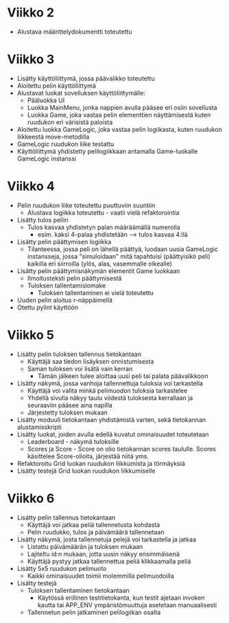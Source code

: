 # Viikko 2

- Alustava määrittelydokumentti toteutettu

# Viikko 3

- Lisätty käyttöliittymä, jossa päävalikko toteutettu
- Aloitettu pelin käyttöliittymä
- Alustavat luokat sovelluksen käyttöliittymälle:
    * Pääluokka UI
    * Luokka MainMenu, jonka nappien avulla pääsee eri osiin sovellusta
    * Luokka Game, joka vastaa pelin elementtien näyttämisestä kuten ruudukon eri värisistä paloista
- Aloitettu luokka GameLogic, joka vastaa pelin logiikasta, kuten ruudukon liikkeestä move-metodilla
- GameLogic ruudukon liike testattu
- Käyttöliittymä yhdistetty pelilogiikkaan antamalla Game-luokalle GameLogic instanssi

# Viikko 4
- Pelin ruudukon liike toteutettu puuttuviin suuntiin
    * Alustava logiikka toteutettu - vaatii vielä refaktorointia
- Lisätty tulos peliin
    * Tulos kasvaa yhdistetyn palan määräämällä numerolla
        * esim. kaksi 4-palaa yhdistetään --> tulos kasvaa 4:llä
- Lisätty pelin päättymisen logiikka
    * Tilanteessa, jossa peli on lähellä päättyä, luodaan uusia GameLogic instansseja, jossa "simuloidaan" mitä
    tapahtuisi (päättyisikö peli) kaikilla eri siirroilla (ylös, alas, vasemmalle oikealle)
- Lisätty pelin päättymisnäkymän elementit Game luokkaan
    * Ilmoitusteksti pelin päättymisestä
    * Tuloksen tallentamislomake
        * Tuloksen tallentaminen ei vielä toteutettu
- Uuden pelin aloitus r-näppäimellä
- Otettu pylint käyttöön

# Viikko 5
- Lisätty pelin tuloksen tallennus tietokantaan
    * Käyttäjä saa tiedon lisäyksen onnistumisesta
    * Saman tuloksen voi lisätä vain kerran
      * Tämän jälkeen tulee aloittaa uusi peli tai palata päävalikkoon
- Lisätty näkymä, jossa vanhoja tallennettuja tuloksia voi tarkastella
    * Käyttäjä voi valita minkä pelimuodon tuloksia tarkastelee
    * Yhdellä sivulla näkyy taulu viidestä tuloksesta kerrallaan ja seuraaviin pääsee aina napilla
    * Järjestetty tuloksen mukaan
- Lisätty moduuli tietokantaan yhdistämistä varten, sekä tietokannan alustamisskripti
- Lisätty luokat, joiden avulla edellä kuvatut ominaisuudet toteutetaan
    * Leaderboard - näkymä tuloksille
    * Scores ja Score - Score on olio tietokannan scores taululle. Scores käsittelee Score-olioita, järjestää niitä yms.
- Refaktoroitu Grid luokan ruudukon liikkumista ja törmäyksiä
- Lisätty testejä Grid luokan ruudukon liikkumiselle

# Viikko 6
- Lisätty pelin tallennus tietokantaan
    * Käyttäjä voi jatkaa peliä tallennetusta kohdasta
    * Pelin ruudukko, tulos ja päivämäärä tallennetaan
- Lisätty näkymä, josta tallennetuja pelejä voi tarkastella ja jatkaa
    * Listattu päivämäärän ja tuloksen mukaan
    * Lajiteltu id:n mukaan, jotta uusin näkyy ensimmäisenä
    * Käyttäjä pystyy jatkaa tallennettua peliä klikkaamalla peliä
- Lisätty 5x5 ruudukon pelimuoto
    * Kaikki ominaisuudet toimii molemmilla pelimuodoilla
- Lisätty testejä
    * Tuloksen tallentaminen tietokantaan
      * Käytössä erillinen testitietokanta, kun testit ajetaan invoken kautta tai APP_ENV ympäristömuuttuja asetetaan manuaalisesti 
    * Tallennetun pelin jatkaminen pelilogiikan osalta
